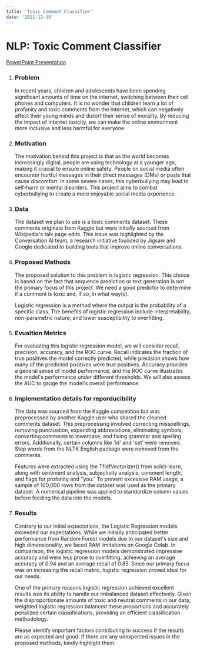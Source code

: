 ```yaml
---
title: 'Toxic Comment Classifier'
date: '2021-12-30'
---
```



<h1>NLP: Toxic Comment Classifier</h1>

[PowerPoint Presentation](https://docs.google.com/presentation/d/1XRuFEMjr6Ev1OPPZm6DsBwPTdoXLICb1po0KzDOrJ1A/edit?usp=sharing)

1. <h3> Problem </h3>
   
    In recent years, children and adolescents have been spending significant amounts of time on the internet, switching between their cell phones and computers. It is no wonder that children learn a lot of profanity and toxic comments from the internet, which can negatively affect their young minds and distort their sense of morality. By reducing the impact of internet toxicity, we can make the online environment more inclusive and less harmful for everyone.


2. <h3> Motivation </h3>
    
    The motivation behind this project is that as the world becomes increasingly digital, people are using technology at a younger age, making it crucial to ensure online safety. People on social media often encounter hurtful messages in their direct messages (DMs) or posts that cause discomfort. In some severe cases, this cyberbullying may lead to self-harm or mental disorders. This project aims to combat cyberbullying to create a more enjoyable social media experience.

3. <h3> Data </h3>
   
    The dataset we plan to use is a toxic comments dataset. These comments originate from Kaggle but were initially sourced from Wikipedia's talk page edits. This issue was highlighted by the Conversation AI team, a research initiative founded by Jigsaw and Google dedicated to building tools that improve online conversations.

4. <h3> Proposed Methods </h3>
   
    The proposed solution to this problem is logistic regression. This choice is based on the fact that sequence prediction or text generation is not the primary focus of this project. We need a good predictor to determine if a comment is toxic and, if so, in what way(s).

    Logistic regression is a method where the output is the probability of a specific class. The benefits of logistic regression include interpretability, non-parametric nature, and lower susceptibility to overfitting.  

5. <h3> Evualtion Metrics </h3>
    
    For evaluating this logistic regression model, we will consider recall, precision, accuracy, and the ROC curve. Recall indicates the fraction of true positives the model correctly predicted, while precision shows how many of the predicted positives were true positives. Accuracy provides a general sense of model performance, and the ROC curve illustrates the model's performance under different thresholds. We will also assess the AUC to gauge the model's overall performance.   

6. <h3> Implementation details for reporducibility </h3>
   
    The data was sourced from the Kaggle competition but was preprocessed by another Kaggle user who shared the cleaned comments dataset. This preprocessing involved correcting misspellings, removing punctuation, expanding abbreviations, eliminating symbols, converting comments to lowercase, and fixing grammar and spelling errors. Additionally, certain columns like 'id' and 'set' were removed. Stop words from the NLTK English package were removed from the comments.

    Features were extracted using the TfidfVectorizer() from scikit-learn, along with sentiment analysis, subjectivity analysis, comment length, and flags for profanity and "you." To prevent excessive RAM usage, a sample of 100,000 rows from the dataset was used as the primary dataset. A numerical pipeline was applied to standardize column values before feeding the data into the models.


7. <h3> Results </h3>
   
    Contrary to our initial expectations, the Logistic Regression models exceeded our expectations. While we initially anticipated better performance from Random Forest models due to our dataset's size and high dimensionality, we faced RAM limitations on Google Colab. In comparison, the logistic regression models demonstrated impressive accuracy and were less prone to overfitting, achieving an average accuracy of 0.94 and an average recall of 0.85. Since our primary focus was on increasing the recall metric, logistic regression proved ideal for our needs.

    One of the primary reasons logistic regression achieved excellent results was its ability to handle our imbalanced dataset effectively. Given the disproportionate amounts of toxic and neutral comments in our data, weighted logistic regression balanced these proportions and accurately penalized certain classifications, providing an efficient classification methodology.

    Please identify important factors contributing to success if the results are as expected and good. If there are any unexpected issues in the proposed methods, kindly highlight them.